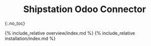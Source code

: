 <h1 align="center"> Shipstation Odoo Connector </h1>
{:.no_toc}

{% include_relative overview/index.md %}
{% include_relative installation/index.md %}
